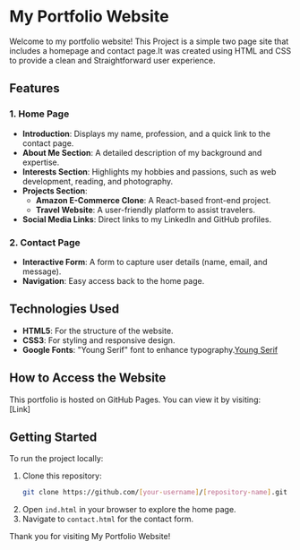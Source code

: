 # My Portfolio Website
Welcome to my portfolio website! This Project is a simple two page site that includes a homepage and contact page.It was created using HTML and CSS to provide a clean and Straightforward user experience.

## Features  

### **1. Home Page**  
- **Introduction**: Displays my name, profession, and a quick link to the contact page.  
- **About Me Section**: A detailed description of my background and expertise.  
- **Interests Section**: Highlights my hobbies and passions, such as web development, reading, and photography.  
- **Projects Section**:  
    - **Amazon E-Commerce Clone**: A React-based front-end project.  
    - **Travel Website**: A user-friendly platform to assist travelers.  
- **Social Media Links**: Direct links to my LinkedIn and GitHub profiles.

### **2. Contact Page**  
- **Interactive Form**: A form to capture user details (name, email, and message).  
- **Navigation**: Easy access back to the home page.

## Technologies Used  
- **HTML5**: For the structure of the website.  
- **CSS3**: For styling and responsive design.  
- **Google Fonts**: "Young Serif" font to enhance typography.[Young Serif](https://fonts.google.com/specimen/Young+Serif)  


## How to Access the Website  
This portfolio is hosted on GitHub Pages. You can view it by visiting:  
[Link]  

## Getting Started  
To run the project locally:  
1. Clone this repository:  
   ```bash  
   git clone https://github.com/[your-username]/[repository-name].git  
   ```  
2. Open `ind.html` in your browser to explore the home page.  
3. Navigate to `contact.html` for the contact form.  

Thank you for visiting My Portfolio Website!
